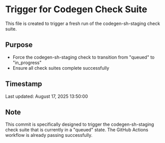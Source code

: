 # Trigger for Codegen Check Suite

This file is created to trigger a fresh run of the codegen-sh-staging check suite.

## Purpose

- Force the codegen-sh-staging check to transition from "queued" to "in_progress"
- Ensure all check suites complete successfully

## Timestamp

Last updated: August 17, 2025 13:50:00

## Note

This commit is specifically designed to trigger the codegen-sh-staging check suite that is currently in a "queued" state. The GitHub Actions workflow is already passing successfully.

